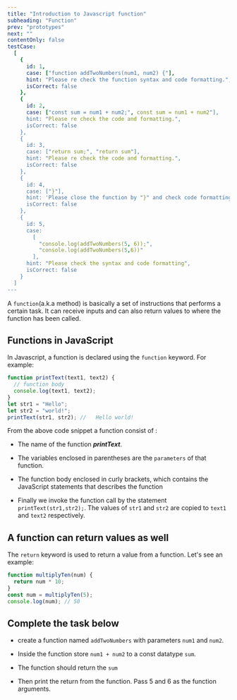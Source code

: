 ```yaml
---
title: "Introduction to Javascript function"
subheading: "Function"
prev: "prototypes"
next: ""
contentOnly: false
testCase:
  [
    {
      id: 1,
      case: ["function addTwoNumbers(num1, num2) {"],
      hint: "Please re check the function syntax and code formatting.",
      isCorrect: false
    },
    {
      id: 2,
      case: ["const sum = num1 + num2;", const sum = num1 + num2"],
      hint: "Please re check the code and formatting.",
      isCorrect: false
    },
    {
      id: 3,
      case: ["return sum;", "return sum"],
      hint: "Please re check the code and formatting.",
      isCorrect: false
    },
    {
      id: 4,
      case: ["}"],
      hint: 'Please close the function by "}" and check code formatting.',
      isCorrect: false
    },
    {
      id: 5,
      case:
        [
          "console.log(addTwoNumbers(5, 6));",
          "console.log(addTwoNumbers(5,6))"
        ],
      hint: "Please check the syntax and code formatting",
      isCorrect: false
    }
  ]
---
```


A `function`(a.k.a method) is basically a set of instructions that performs a certain task. It can receive inputs and can also return values to where the function has been called.

## Functions in JavaScript

In Javascript, a function is declared using the `function` keyword. For example:

```javascript
function printText(text1, text2) {
  // function body
  console.log(text1, text2);
}
let str1 = "Hello";
let str2 = "world!";
printText(str1, str2); //   Hello world!
```

From the above code snippet a function consist of :

- The name of the function **_printText_**.

- The variables enclosed in parentheses are the `parameters` of that function.

- The function body enclosed in curly brackets, which contains the JavaScript statements that describes the function

- Finally we invoke the function call by the statement `printText(str1,str2);`. The values of `str1` and `str2` are copied to `text1` and `text2` respectively.

## A function can return values as well

The `return` keyword is used to return a value from a function. Let's see an example:

```javascript
function multiplyTen(num) {
  return num * 10;
}
const num = multiplyTen(5);
console.log(num); // 50
```

## Complete the task below

- create a function named `addTwoNumbers` with parameters `num1` and `num2`.

- Inside the function store `num1 + num2` to a const datatype `sum`.

- The function should return the `sum`

- Then print the return from the function. Pass 5 and 6 as the function arguments.
